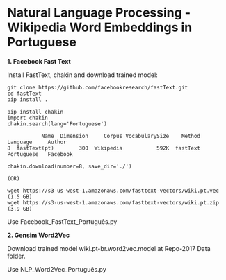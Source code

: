 # Natural Language Processing - Wikipedia Word Embeddings in Portuguese  

<b> 1. Facebook Fast Text </b>  

Install FastText, chakin and download trained model:  

```
git clone https://github.com/facebookresearch/fastText.git
cd fastText
pip install .

pip install chakin
import chakin
chakin.search(lang='Portuguese')

           Name  Dimension     Corpus VocabularySize    Method    Language     Author  
8  fastText(pt)        300  Wikipedia           592K  fastText  Portuguese   Facebook 

chakin.download(number=8, save_dir='./')

(OR)

wget https://s3-us-west-1.amazonaws.com/fasttext-vectors/wiki.pt.vec (1.5 GB)
wget https://s3-us-west-1.amazonaws.com/fasttext-vectors/wiki.pt.zip (3.9 GB)

```  
Use Facebook_FastText_Português.py  

  

<b> 2. Gensim Word2Vec </b>  

Download trained model wiki.pt-br.word2vec.model at Repo-2017 Data folder.  

Use NLP_Word2Vec_Português.py
